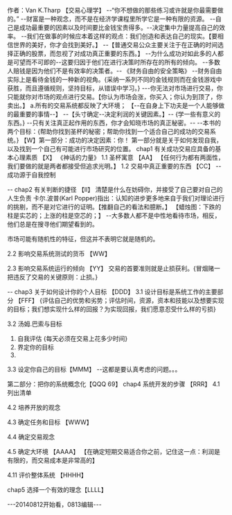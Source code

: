 作者：Van K.Tharp 【交易心理学】 --“你不想做的那些练习或许就是你最需要做的。” --财富是一种观念，而不是在经济学课程里所学它是一种有限的资源。 --自己是成功最重要的因素以及时间要比金钱宝贵得多。--决定集中力量提高自己的效率。 --我们在做事的时候应本着这样的观点：我们创造和表达自己的现实。【要相信世界的美好，你才会找到美好。】 --【普通交易公众主要关注于在正确的时间选择正确的股票，而忽视了对成功真正重要的东西。】 --为什么成功对如此多的人都是可望而不可即的--这要归因于他们在进行决策时所存在的所有的倾向。 --多数人赔钱是因为他们不是有效率的决策者。-- 《财务自由的安全策略》 --财务自由实际上是看待金钱的一种新的视角。{采纳一系列不同的金钱规则而在金钱游戏中获胜，而且遵循规则，坚持目标，从错误中学习。} ---你无法对市场进行交易，你只能就你对市场的观点进行交易。【你认为市场会涨，你买入；你认为到顶了，你卖出。】 a.所有的交易系统都反映了大环境； 【--在自身上下功夫是一个人能够做的最重要的事情--】 --【头寸确定--决定利润的关键因素。】-- {学一些有意义的东西。} --只有关注真正起作用的东西，你才会知晓市场的真正秘密。-- --本书的两个目标：{帮助你找到圣杯的秘密；帮助你找到一个适合自己的成功的交易系统。} 【W】第一部分：成功的决定因素：你！ 第一部分就是关于如何发现自我，以及找到一个自己有可能进行市场研究的位置。 chap1 有关成功交易应具备的基本心理素质 【X】 《神话的力量》 1.1 圣杯寓意 【AA】 【任何行为都有两面性，我们要做的就是两者都接受但追求光明。】 1.2 交易中真正重要的东西 【CC】 --成功源于自我控制
 
-- chap2 有关判断的捷径 【II】
清楚是什么在妨碍你，并接受了自己要对自己的人生负责
卡尔.波普(Karl Popper)指出：认知的进步更多地来自于我们对理论进行的挑剔，而不是对它进行的证明。【推翻自己的看法和臆断。】
【蜡烛图：下跌的柱是实芯的；上涨的柱是空芯的；】
--大多数人都不是中性地看待市场，相反，他们总是在搜寻他们期望看到的。
 
市场可能有随机性的特征，但这并不表明它就是随机的。

2.2 影响交易系统测试的货币  【WW】

2.3 影响交易系统运行的倾向 【YY】
交易的首要准则就是止损获利。{冒烟赌一把违反了交易的关键原则：止损。}


-- chap3 关于如何设计你的个人目标   【DDD】
3.1 设计目标是系统工作的主要部分 【FFF】
{评估自己的优势和劣势；评估时间，资源，资本和技能以及想要实现的目标；我们想实现什么样的回报？为实现回报，我们愿意忍受什么样的亏损}
 
3.2 汤姆.巴索与目标
1. 自我评估 {每天必须在交易上花多少时间}
2. 界定你的目标
3. 

3.3 设定你自己的目标【MMM】
--这都是要认真考虑的问题。。。
 
第二部分：把你的系统概念化【QQQ 69】
chap4 系统开发的步骤 【RRR】
4.1 列出清单

4.2 培养开放的观念
 
4.3 确定任务和目标 【WWW】

4.4 确定交易观念  

4.5 确定大环境 【AAAA】
【在确定短期交易适合你之前，记住这一点：利润是有限的，而交易成本是非常高的】

4.11 评价整体系统 【HHHH】

chap5     选择一个有效的理念【LLLL】
 
---20140812开始看，0813编辑---
 